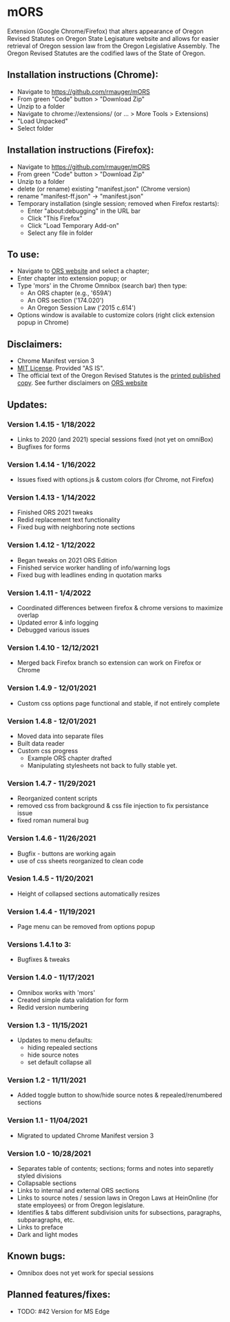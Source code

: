 # mORS

Extension (Google Chrome/Firefox) that alters appearance of Oregon Revised Statutes on Oregon State Legisature website and allows for easier retrieval of Oregon session law from the Oregon Legislative Assembly. The Oregon Revised Statutes are the codified laws of the State of Oregon.

## Installation instructions (Chrome):
  * Navigate to https://github.com/rmauger/mORS
  * From green "Code" button > "Download Zip"
  * Unzip to a folder
  * Navigate to chrome://extensions/ (or ... > More Tools > Extensions)
  * "Load Unpacked"
  * Select folder

## Installation instructions (Firefox):
  * Navigate to https://github.com/rmauger/mORS
  * From green "Code" button > "Download Zip"
  * Unzip to a folder
  * delete (or rename) existing "manifest.json" (Chrome version)
  * rename "manifest-ff.json" -> "manifest.json"
  * Temporary installation (single session; removed when Firefox restarts):
    * Enter "about:debugging" in the URL bar
    * Click "This Firefox"
    * Click "Load Temporary Add-on"
    * Select any file in folder

## To use:
  * Navigate to [ORS website](https://www.oregonlegislature.gov/bills_laws/Pages/ORS.aspx) and select a chapter;
  * Enter chapter into extension popup; or
  * Type 'mors' in the Chrome Omnibox (search bar) then type:
    * An ORS chapter (e.g., '659A')
    * An ORS section ('174.020')
    * An Oregon Session Law ('2015 c.614')
  * Options window is available to customize colors (right click extension popup in Chrome) 

## Disclaimers:
* Chrome Manifest version 3
* [MIT License](https://github.com/rmauger/mORS/blob/master/LICENSE). Provided "AS IS".
* The official text of the Oregon Revised Statutes is the [printed published copy](https://apps.oregon.gov/ecommerce/lcc?AspxAutoDetectCookieSupport=1). 
See further disclaimers on [ORS website](https://www.oregonlegislature.gov/bills_laws/Pages/ORS.aspx)

## Updates:
  ### Version 1.4.15 - 1/18/2022
   * Links to 2020 (and 2021) special sessions fixed (not yet on omniBox)
   * Bugfixes for forms

  ### Version 1.4.14 - 1/16/2022
   * Issues fixed with options.js & custom colors (for Chrome, not Firefox)

  ### Version 1.4.13 - 1/14/2022
   * Finished ORS 2021 tweaks
   * Redid replacement text functionality
   * Fixed bug with neighboring note sections

  ### Version 1.4.12 - 1/12/2022
   * Began tweaks on 2021 ORS Edition
   * Finished service worker handling of info/warning logs
   * Fixed bug with leadlines ending in quotation marks

  ### Version 1.4.11 - 1/4/2022
   * Coordinated differences between firefox & chrome versions to maximize overlap
   * Updated error & info logging
   * Debugged various issues
   
  ### Version 1.4.10 - 12/12/2021
   * Merged back Firefox branch so extension can work on Firefox or Chrome

  ### Version 1.4.9 - 12/01/2021
   * Custom css options page functional and stable, if not entirely complete

  ### Version 1.4.8 - 12/01/2021
   * Moved data into separate files
   * Built data reader
   * Custom css progress
     * Example ORS chapter drafted
     * Manipulating stylesheets not back to fully stable yet.

  ### Version 1.4.7 - 11/29/2021
   * Reorganized content scripts
   * removed css from background & css file injection to fix persistance issue
   * fixed roman numeral bug

  ### Version 1.4.6 - 11/26/2021
   * Bugfix - buttons are working again
   * use of css sheets reorganized to clean code

  ### Vesion 1.4.5 - 11/20/2021
   * Height of collapsed sections automatically resizes

  ### Version 1.4.4 - 11/19/2021
   * Page menu can be removed from options popup

  ### Versions 1.4.1 to 3:
   * Bugfixes & tweaks

  ### Version 1.4.0 - 11/17/2021
   * Omnibox works with 'mors'
   * Created simple data validation for form
   * Redid version numbering

  ### Version 1.3 - 11/15/2021
   * Updates to menu defaults:
      * hiding repealed sections
      * hide source notes
      * set default collapse all
   
  ### Version 1.2 - 11/11/2021
   * Added toggle button to show/hide source notes & repealed/renumbered sections

  ### Version 1.1 - 11/04/2021
  * Migrated to updated Chrome Manifest version 3
 
  ### Version 1.0 - 10/28/2021
  * Separates table of contents; sections; forms and notes into separetly styled divisions
  * Collapsable sections
  * Links to internal and external ORS sections
  * Links to source notes / session laws in Oregon Laws at HeinOnline (for state employees) or from Oregon legislature.
  * Identifies & tabs different subdivision units for subsections, paragraphs, subparagraphs, etc.
  * Links to preface
  * Dark and light modes
  
## Known bugs:
  * Omnibox does not yet work for special sessions

## Planned features/fixes:
  * TODO: #42 Version for MS Edge